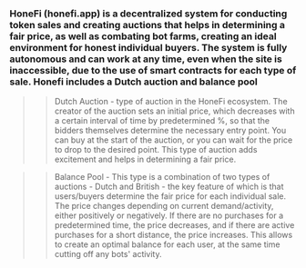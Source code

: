 ### HoneFi (honefi.app) is a decentralized system for conducting token sales and creating auctions that helps in determining a fair price, as well as combating bot farms, creating an ideal environment for honest individual buyers. The system is fully autonomous and can work at any time, even when the site is inaccessible, due to the use of smart contracts for each type of sale. Honefi includes a Dutch auction and balance pool
>
>>Dutch Auction - type of auction in the HoneFi ecosystem. The creator of the auction sets an initial price, which decreases with a certain interval of time by predetermined %, so that the bidders themselves determine the necessary entry point. You can buy at the start of the auction, or you can wait for the price to drop to the desired point. This type of auction adds excitement and helps in determining a fair price.

>>Balance Pool - This type is a combination of two types of auctions - Dutch and British - the key feature of which is that users/buyers determine the fair price for each individual sale. The price changes depending on current demand/activity, either positively or negatively. If there are no purchases for a predetermined time, the price decreases, and if there are active purchases for a short distance, the price increases. This allows to create an optimal balance for each user, at the same time cutting off any bots' activity.
